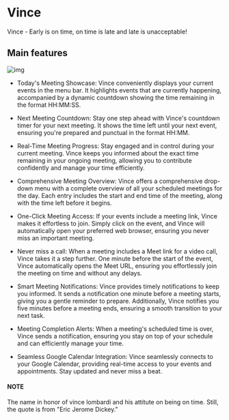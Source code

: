 # Vince
Vince - Early is on time, on time is late and late is unacceptable!

## Main features
![img](https://github.com/esseti/vince/assets/1928354/a78b9221-67de-4e5a-a13d-e0a874ec5237)

- Today's Meeting Showcase:
Vince conveniently displays your current events in the menu bar. It highlights events that are currently happening, accompanied by a dynamic countdown showing the time remaining in the format HH:MM:SS.

- Next Meeting Countdown:
Stay one step ahead with Vince's countdown timer for your next meeting. It shows the time left until your next event, ensuring you're prepared and punctual in the format HH:MM.

- Real-Time Meeting Progress:
Stay engaged and in control during your current meeting. Vince keeps you informed about the exact time remaining in your ongoing meeting, allowing you to contribute confidently and manage your time efficiently.

- Comprehensive Meeting Overview:
Vince offers a comprehensive drop-down menu with a complete overview of all your scheduled meetings for the day. Each entry includes the start and end time of the meeting, along with the time left before it begins.

- One-Click Meeting Access:
If your events include a meeting link, Vince makes it effortless to join. Simply click on the event, and Vince will automatically open your preferred web browser, ensuring you never miss an important meeting.

- Never miss a call:
When a meeting includes a Meet link for a video call, Vince takes it a step further. One minute before the start of the event, Vince automatically opens the Meet URL, ensuring you effortlessly join the meeting on time and without any delays.

- Smart Meeting Notifications:
Vince provides timely notifications to keep you informed. It sends a notification one minute before a meeting starts, giving you a gentle reminder to prepare. Additionally, Vince notifies you five minutes before a meeting ends, ensuring a smooth transition to your next task.

- Meeting Completion Alerts:
When a meeting's scheduled time is over, Vince sends a notification, ensuring you stay on top of your schedule and can efficiently manage your time.

- Seamless Google Calendar Integration:
Vince seamlessly connects to your Google Calendar, providing real-time access to your events and appointments. Stay updated and never miss a beat.

#### NOTE
The name in honor of vince lombardi and his attitute on being on time.
Still, the quote is from "Eric Jerome Dickey." 
